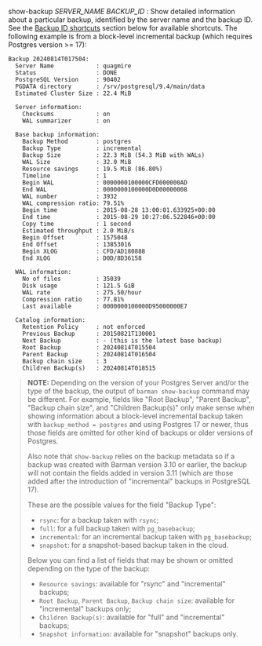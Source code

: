 show-backup *SERVER_NAME* *BACKUP_ID*
:   Show detailed information about a particular backup, identified by
    the server name and the backup ID. See the [Backup ID shortcuts](#shortcuts)
    section below for available shortcuts. The following example is from
    a block-level incremental backup (which requires Postgres version >= 17):

```
Backup 20240814T017504:
  Server Name            : quagmire
  Status                 : DONE
  PostgreSQL Version     : 90402
  PGDATA directory       : /srv/postgresql/9.4/main/data
  Estimated Cluster Size : 22.4 MiB

  Server information:
    Checksums            : on
    WAL summarizer       : on

  Base backup information:
    Backup Method        : postgres
    Backup Type          : incremental
    Backup Size          : 22.3 MiB (54.3 MiB with WALs)
    WAL Size             : 32.0 MiB
    Resource savings     : 19.5 MiB (86.80%)
    Timeline             : 1
    Begin WAL            : 0000000100000CFD000000AD
    End WAL              : 0000000100000D0D00000008
    WAL number           : 3932
    WAL compression ratio: 79.51%
    Begin time           : 2015-08-28 13:00:01.633925+00:00
    End time             : 2015-08-29 10:27:06.522846+00:00
    Copy time            : 1 second
    Estimated throughput : 2.0 MiB/s
    Begin Offset         : 1575048
    End Offset           : 13853016
    Begin XLOG           : CFD/AD180888
    End XLOG             : D0D/8D36158

  WAL information:
    No of files          : 35039
    Disk usage           : 121.5 GiB
    WAL rate             : 275.50/hour
    Compression ratio    : 77.81%
    Last available       : 0000000100000D95000000E7

  Catalog information:
    Retention Policy     : not enforced
    Previous Backup      : 20150821T130001
    Next Backup          : - (this is the latest base backup)
    Root Backup          : 20240814T015504
    Parent Backup        : 20240814T016504
    Backup chain size    : 3
    Children Backup(s)   : 20240814T018515
```

> **NOTE:**
> Depending on the version of your Postgres Server and/or the type
> of the backup, the output of `barman show-backup` command may
> be different. For example, fields like "Root Backup", "Parent Backup",
> "Backup chain size", and "Children Backup(s)" only make sense when
> showing information about a block-level incremental backup taken
> with `backup_method = postgres` and using Postgres 17 or newer,
> thus those fields are omitted for other kind of backups or older versions
> of Postgres.
>
> Also note that `show-backup` relies on the backup metadata so if a backup
> was created with Barman version 3.10 or earlier, the backup will not 
> contain the fields added in version 3.11 (which are those added after
> the introduction of "incremental" backups in PostgreSQL 17).
>
> These are the possible values for the field "Backup Type":
>
> * `rsync`: for a backup taken with `rsync`;
> * `full`: for a full backup taken with `pg_basebackup`;
> * `incremental`: for an incremental backup taken with `pg_basebackup`;
> * `snapshot`: for a snapshot-based backup taken in the cloud.
>
> Below you can find a list of fields that may be shown or omitted depending
> on the type of the backup:
>
> * `Resource savings`: available for "rsync" and "incremental" backups;
> * `Root Backup`, `Parent Backup`, `Backup chain size`: available for 
> "incremental" backups only;
> * `Children Backup(s)`: available for "full" and "incremental" backups;
> * `Snapshot information`: available for "snapshot" backups only.